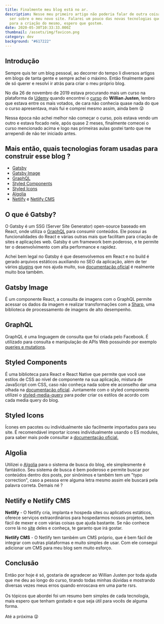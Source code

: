 ```yaml
---
title: Finalmente meu blog está no ar.
description: Nesse meu primeiro artigo não poderia falar de outra coisa a não
  ser sobre o meu novo site. Falarei um pouco das novas tecnologias que utilizei
  para a criação do mesmo, espero que gostem.
date: 2020-05-30T10:33:33.000Z
thumbnail: /assets/img/favicon.png
category: dev
background: "#617222"
---
```

## Introdução

Sempre quis ter um blog pessoal, ao decorrer do tempo li diversos artigos em blogs de tanta gente e sempre achei o máximo. Então finalmente parei de só querer e resolvi ir atrás para criar o meu próprio blog.

No dia 26 de novembro de 2019 estava procurando mais um curso na plataforma da [Udemy](https://www.udemy.com/) quando encontrei o [curso](https://www.udemy.com/course/gatsby-crie-um-site-pwa-com-react-graphql-e-netlify-cms/) do **Willian Justen**, lembro que estava entre os mais votados, de cara não conhecia quase nada do que o curso apresentava, mais fui e comprei mesmo assim, ainda bem 😜

Nessa época não achei melhor não começar o curso, pois estava vendo um outro e estava focado nele, após quase 2 meses, finalmente comecei o curso mencionado acima e logo nas primeiras aulas gostei tanto que me arrependi de não ter iniciado antes.

## Mais então, quais tecnologias foram usadas para construir esse blog ?

* [Gatsby](https://www.gatsbyjs.org/)
* [Gatsby Image](https://www.gatsbyjs.org/packages/gatsby-image/) [](https://www.gatsbyjs.org/packages/gatsby-image/)
* [GraphQL](https://graphql.org/)[](https://www.styled-components.com/)
* [Styled Components](https://www.styled-components.com/)
* [Styled Icons](https://styled-icons.js.org/)
* [Algolia](https://www.algolia.com/products/instantsearch/)
* [Netlify](https://www.netlify.com/) e [Netlify CMS](https://www.netlifycms.org/)

## O que é Gatsby?

O Gatsby é um SSG (Server Site Generator) open-source baseado em React, onde utiliza o [GraphQL](https://graphql.org/) para consumir conteúdos. Ele possui as funcionalidades do React e várias outras mais que facilitam para criação de sites e aplicações web. Gatsby é um framework bem poderoso, e te permite ter o desenvolvimento com alta performance e rapidez. 

Achei bem legal no Gatsby é que desenvolvemos em React e no build é gerado arquivos estáticos auxiliando no SEO da aplicação, além de ter vários [plugins](https://www.gatsbyjs.org/plugins) que nos ajuda muito, sua [documentação oficial](https://www.gatsbyjs.org/docs/) é realmente muito boa também.

## Gatsby Image

É um componente React, a consulta de imagens com o GraphQL permite acessar os dados da imagem e realizar transformações com a [Sharp](https://github.com/lovell/sharp), uma biblioteca de processamento de imagens de alto desempenho.

## GraphQL

GraphQL é uma linguagem de consulta que foi criada pelo Facebook. É utilizado para consulta e manipulação de APIs Web possuindo por exemplo [queries e mutations](https://graphql.org/learn/queries/).

## Styled Components

É uma biblioteca para React e React Native que permite que você use estilos de CSS ao nível de componente na sua aplicação, mistura de JavaScript com CSS, caso não conheça nada sobre ele aconselho dar uma olhada na [documentação oficial](https://styled-components.com/).  Juntamente com o styled components utilizei o [styled-media-query](https://github.com/morajabi/styled-media-query) para poder criar os estilos de acordo com cada media query do blog.

## Styled Icons

Ícones em pacotes ou individualmente são facilmente importados para seu site. É recomendável importar ícones individualmente usando o ES modules, para saber mais pode consultar a [documentação oficial.](https://styled-icons.js.org/)

## Algolia

Utilizei o [Algolia](https://www.algolia.com/) para o sistema de busca do blog, ele simplesmente é fantástico. Seu sistema de busca é bem poderoso e permite buscar por conteúdos dentro dos posts, por sinônimos e também tem um "typo correction", caso a pessoa erre alguma letra mesmo assim ele buscará pela palavra correta. Demais né ?

## Netlify e Netlify CMS

**Netlify** - O Netlify cria, implanta e hospeda sites ou aplicativos estáticos, oferece serviços extraordinários para hospedarmos nossos projetos, bem fácil de mexer e com várias coisas que ajuda bastante. Se não conhece corre lá no [site](https://www.netlify.com/) deles e conheça, te garanto que irá gostar.

**Netlify CMS** - O Netlify tem também um CMS próprio, que é bem fácil de integrar com outras plataformas e muito simples de usar. Com ele consegui adicionar um CMS para meu blog sem muito esforço.

## Conclusão

Então por hoje é só, gostaria de agradecer ao Willian Justen por toda ajuda que me deu ao longo do curso, tirando todas minhas dúvidas e mostrando diversas vezes meus erros quando enroscava em uma parte rsrs.\
\
Os tópicos que abordei foi um resumo bem simples de cada tecnologia, mais espero que tenham gostado e que seja útil para vocês de alguma forma.\
\
Até a próxima 😜